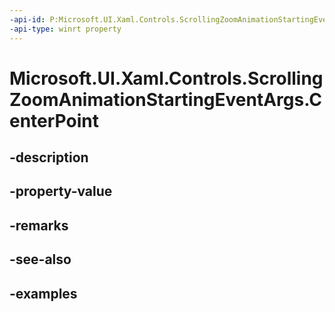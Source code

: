 ```yaml
---
-api-id: P:Microsoft.UI.Xaml.Controls.ScrollingZoomAnimationStartingEventArgs.CenterPoint
-api-type: winrt property
---
```


# Microsoft.UI.Xaml.Controls.ScrollingZoomAnimationStartingEventArgs.CenterPoint

<!--
public System.Numerics.Vector2 CenterPoint { get; }
-->


## -description

## -property-value

## -remarks

## -see-also

## -examples



